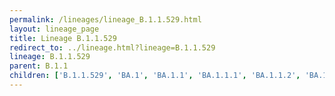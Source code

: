 ```yaml
---
permalink: /lineages/lineage_B.1.1.529.html
layout: lineage_page
title: Lineage B.1.1.529
redirect_to: ../lineage.html?lineage=B.1.1.529
lineage: B.1.1.529
parent: B.1.1
children: ['B.1.1.529', 'BA.1', 'BA.1.1', 'BA.1.1.1', 'BA.1.1.2', 'BA.1.1.3', 'BA.1.1.4', 'BA.1.1.5', 'BA.1.1.6', 'BA.1.1.7', 'BA.1.1.8', 'BA.1.1.9', 'BA.1.1.10', 'BA.1.1.11', 'BA.1.1.12', 'BA.1.1.13', 'BA.1.1.14', 'BA.1.1.15', 'BA.1.1.16', 'BA.1.2', 'BA.1.3', 'BA.1.4', 'BA.1.5', 'BA.1.6', 'BA.1.7', 'BA.1.8', 'BA.1.9', 'BA.1.10', 'BA.1.11', 'BA.1.12', 'BA.1.13', 'BA.1.13.1', 'BA.1.14', 'BA.1.15', 'BA.1.15.1', 'BA.1.16', 'BA.1.16.1', 'BA.1.17', 'BA.1.17.1', 'BA.1.17.2', 'BA.1.18', 'BA.1.19', 'BA.2', 'BA.2.1', 'BA.2.2', 'BA.2.3', 'BA.2.3.1', 'BA.2.4', 'BA.2.5', 'BA.2.6', 'BA.2.7', 'BA.2.8', 'BA.2.9', 'BA.2.10', 'BA.3']
---
```

